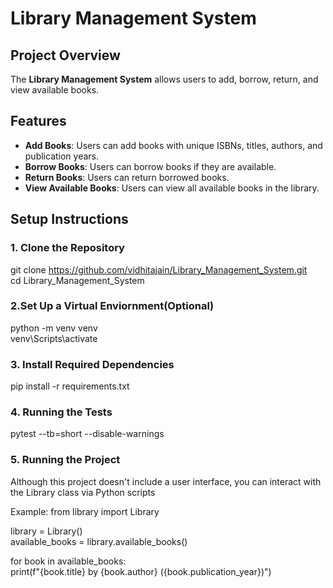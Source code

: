 ﻿# Library Management System

## Project Overview
The **Library Management System** allows users to add, borrow, return, and view available books. 

## Features
- **Add Books**: Users can add books with unique ISBNs, titles, authors, and publication years.
- **Borrow Books**: Users can borrow books if they are available.
- **Return Books**: Users can return borrowed books.
- **View Available Books**: Users can view all available books in the library.

## Setup Instructions

### 1. Clone the Repository

git clone https://github.com/vidhitajain/Library_Management_System.git<br>
cd Library_Management_System

### 2.Set Up a Virtual Enviornment(Optional)

python -m venv venv<br>
venv\Scripts\activate

### 3. Install Required Dependencies

pip install -r requirements.txt

### 4. Running the Tests

pytest --tb=short --disable-warnings

### 5. Running the Project

Although this project doesn't include a user interface, you can interact with the Library class via Python scripts

Example:
from library import Library<br>

library = Library()<br>
available_books = library.available_books()<br>

for book in available_books:<br>
    print(f"{book.title} by {book.author} ({book.publication_year})")<br>
